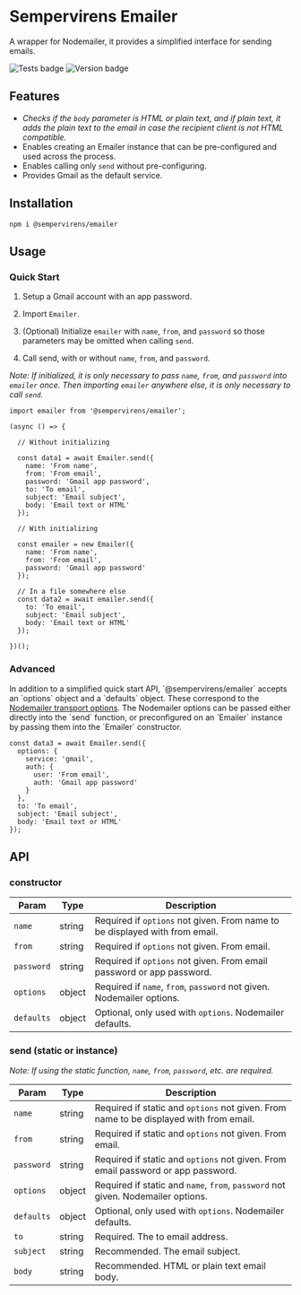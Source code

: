 # Sempervirens Emailer
A wrapper for Nodemailer, it provides a simplified interface for sending emails.

![Tests badge](https://github.com/lukedupuis/sempervirens-emailer/actions/workflows/main.yml/badge.svg?event=push) ![Version badge](https://img.shields.io/static/v1?label=Node&labelColor=30363c&message=16.x&color=blue)

## Features

- _Checks if the `body` parameter is HTML or plain text, and if plain text, it adds the plain text to the email in case the recipient client is not HTML compatible._
- Enables creating an Emailer instance that can be pre-configured and used across the process.
- Enables calling only `send` without pre-configuring.
- Provides Gmail as the default service.

## Installation

`npm i @sempervirens/emailer`

## Usage

### Quick Start

1. Setup a Gmail account with an app password.

2. Import `Emailer`.

3. (Optional) Initialize `emailer` with `name`, `from`, and `password` so those parameters may be omitted when calling `send`.

4. Call send, with or without `name`, `from`, and `password`.

_Note: If initialized, it is only necessary to pass `name`, `from`, and `password` into `emailer` once. Then importing `emailer` anywhere else, it is only necessary to call `send`._

```
import emailer from '@sempervirens/emailer';

(async () => {

  // Without initializing

  const data1 = await Emailer.send({
    name: 'From name',
    from: 'From email',
    password: 'Gmail app password',
    to: 'To email',
    subject: 'Email subject',
    body: 'Email text or HTML'
  });

  // With initializing

  const emailer = new Emailer({
    name: 'From name',
    from: 'From email',
    password: 'Gmail app password'
  });

  // In a file somewhere else
  const data2 = await emailer.send({
    to: 'To email',
    subject: 'Email subject',
    body: 'Email text or HTML'
  });

})();
```

### Advanced

<p>In addition to a simplified quick start API, `@sempervirens/emailer` accepts an `options` object and a `defaults` object. These correspond to the <a href="https://nodemailer.com/smtp/" target="_blank">Nodemailer transport options</a>. The Nodemailer options can be passed either directly into the `send` function, or preconfigured on an `Emailer` instance by passing them into the `Emailer` constructor.<p>

```
const data3 = await Emailer.send({
  options: {
    service: 'gmail',
    auth: {
      user: 'From email',
      auth: 'Gmail app password'
    }
  },
  to: 'To email',
  subject: 'Email subject',
  body: 'Email text or HTML'
});
```

## API

### constructor

| Param  | Type | Description |
|--------|------|-------------|
| `name` | string | Required if `options` not given. From name to be displayed with from email. |
| `from` | string | Required if `options` not given. From email. |
| `password` | string | Required if `options` not given. From email password or app password. |
| `options` | object | Required if `name`, `from`, `password` not given. Nodemailer options. |
| `defaults` | object | Optional, only used with `options`. Nodemailer defaults. |

### send (static or instance)

_Note: If using the static function, `name`, `from`, `password`, etc. are required._

| Param  | Type | Description |
|--------|------|-------------|
| `name` | string | Required if static and `options` not given. From name to be displayed with from email. |
| `from` | string | Required if static and `options` not given. From email. |
| `password` | string | Required if static and `options` not given. From email password or app password. |
| `options` | object | Required if static and `name`, `from`, `password` not given. Nodemailer options. |
| `defaults` | object | Optional, only used with `options`. Nodemailer defaults. |
| `to` | string | Required. The to email address. |
| `subject` | string | Recommended. The email subject.
| `body` | string | Recommended. HTML or plain text email body.